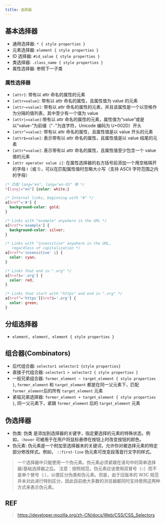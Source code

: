 ```yaml
---
title: 选择器
---
```


## 基本选择器

- 通用选择器: `* { style properties }`
- 元素选择器: `element { style properties }`
- ID 选择器: `#id_value { style properties }`
- 类选择器: `.class_name { style properties }`
- 属性选择器: 参照下一子类

### 属性选择器

- `[attr]`: 带有以 attr 命名的属性的元素
- `[attr=value]`: 带有以 attr 命名的属性，且属性值为 value 的元素
- `[attr~=value]`: 带有以 attr 命名的属性的元素，并且该属性是一个以空格作为分隔的值列表，其中至少有一个值为 value
- `[attr|=value]`:带有以 attr 命名的属性的元素，属性值为“value”或是以“value-”为前缀（"`-`"为连字符，Unicode 编码为 U+002D）开头
- `[attr^=value]`: 带有以 attr 命名的属性，且属性值是以 value 开头的元素
- `[attr$=value]`: 表示带有以 attr 命名的属性，且属性值是以 value 结尾的元素
- `[attr*=value]`: 表示带有以 attr 命名的属性，且属性值至少包含一个 value 值的元素
- `[attr operator value i]`: 在属性选择器的右方括号前添加一个用空格隔开的字母 i（或 I），可以在匹配属性值时忽略大小写（支持 ASCII 字符范围之内的字母）

```css
/* 匹配 lang="en", lang="en-US" 等 */
*[lang|="en"] {color: white;}

/* Internal links, beginning with "#" */
a[href^='#'] {
  background-color: gold;
}

/* Links with "example" anywhere in the URL */
a[href*='example'] {
  background-color: silver;
}

/* Links with "insensitive" anywhere in the URL,
   regardless of capitalization */
a[href*='insensitive' i] {
  color: cyan;
}

/* Links that end in ".org" */
a[href$='.org'] {
  color: red;
}

/* Links that start with "https" and end in ".org" */
a[href^='https'][href$='.org'] {
  color: green;
}
```

## 分组选择器

- `element, element, element { style properties }`

## 组合器(Combinators)

- 后代组合器: `selector1 selector2 {style properties}`
- 直接子代组合器: `selector1 > selector2 { style properties }`
- 一般兄弟组合器: `former_element ~ target_element { style properties }`, `former_element` 和 `target_element` 都是在同一父元素下，匹配`former_element`后的所有 `target_element` 元素
- 紧临兄弟选择器: `former_element + target_element { style properties }`, 同一父元素下，紧跟 `former_element` 后的 `target_element` 元素

## 伪选择器

- 伪类: 伪类 是添加到选择器的关键字，指定要选择的元素的特殊状态。例如，`:hover` 可被用于在用户将鼠标悬停在按钮上时改变按钮的颜色。
- 伪元素: 伪元素是一个附加至选择器末的关键词，允许你对被选择元素的特定部分修改样式。例如， `::first-line` 伪元素可改变段落首行文字的样式。

> 一个选择器中只能使用一个伪元素。伪元素必须紧跟在语句中的简单选择器/基础选择器之后。
> 注意：按照规范，伪元素应该使用双冒号（::）而不是单个冒号（:），以便区分伪类和伪元素。但是，由于旧版本的 W3C 规范并未对此进行特别区分，因此目前绝大多数的浏览器都同时支持使用这两种方式来表示伪元素。

## REF

> https://developer.mozilla.org/zh-CN/docs/Web/CSS/CSS_Selectors
